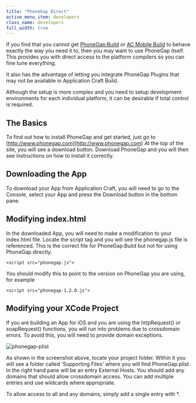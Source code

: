 ```yaml
---
title: "PhoneGap Direct"
active_menu_item: developers
class_name: developers
full_width: true
---
```



If you find that you cannot get [PhoneGap:Build](/developers/documentation/ac-mobile-build-phonegap/phonegapbuild/) or [AC Mobile Build](/developers/documentation/ac-mobile-build-phonegap/ac-mobile-build/) to behave exactly the way you need it to, then you may want to use PhoneGap itself. This provides you with direct access to the platform compilers so you can fine tune everything.

It also has the advantage of letting you integrate PhoneGap Plugins that may not be available in Application Craft Build.

Although the setup is more complex and you need to setup development environments for each individual platform, it can be desirable if total control is required.

## The Basics

To find out how to install PhoneGap and get started, just go to [http://www.phonegap.com](http://www.phonegap.com) At the top of the site, you will see a download button. Download PhoneGap and you will then see instructions on how to install it correctly.

## Downloading the App

To download your App from Application Craft, you will need to go to the Console, select your App and press the Download button in the bottom pane.

## Modifying index.html

In the downloaded App, you will need to make a modification to your index.html file. Locate the script tag and you will see the phonegap.js file is referenced. This is the correct file for PhoneGap:Build but not for using PhoneGap directly.

    <script src="phonegap.js">

You should modify this to point to the version on PhoneGap you are using, for example

    <script src="phonegap-1.2.0.js">
   



## Modifying your XCode Project

If you are building an App for iOS and you are using the httpRequest() or soapRequest() functions, you will run into problems due to crossdomain errors. To avoid this, you will need to provide domain exceptions.

![phonegap-plist](/img/docs/phonegap-plist.zoom80.png)

As shown in the screenshot above, locate your project folder. Within it you will see a folder called 'Supporting Files' where you will find PhoneGap.plist. In the right hand pane will be an entry External Hosts. You should add any domains that should allow crossdomain access. You can add multiple entries and use wildcards where appropriate.

To allow access to all and any domains, simply add a single entry with \*.
